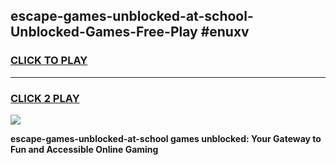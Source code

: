 
## escape-games-unblocked-at-school-Unblocked-Games-Free-Play #enuxv
<h3>
<a href="https://us.freeplayer.one?title=escape-games-unblocked-at-school&ref=9M">CLICK TO PLAY</a></h3>
<hr>

<h3>
<a href="https://us.freeplayer.one?title=escape-games-unblocked-at-school&ref=9M">CLICK 2 PLAY</a>
  
</h3>

<a href="https://us.freeplayer.one?title=escape-games-unblocked-at-school&ref=9M"><img src="https://clearcache.store/games.png"></a>


**escape-games-unblocked-at-school games unblocked: Your Gateway to Fun and Accessible Online Gaming**
